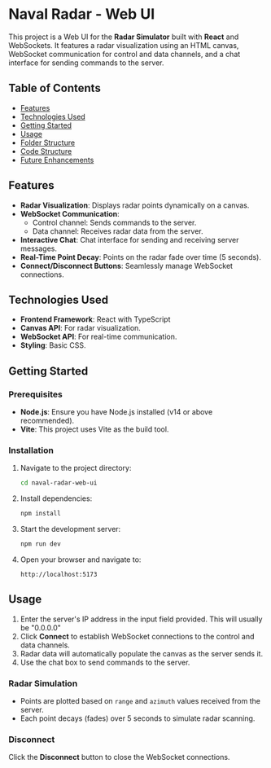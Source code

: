 # Naval Radar - Web UI

This project is a Web UI for the **Radar Simulator** built with **React** and WebSockets. It features a radar visualization using an HTML canvas, WebSocket communication for control and data channels, and a chat interface for sending commands to the server.

## Table of Contents

- [Features](#features)
- [Technologies Used](#technologies-used)
- [Getting Started](#getting-started)
- [Usage](#usage)
- [Folder Structure](#folder-structure)
- [Code Structure](#code-structure)
- [Future Enhancements](#future-enhancements)

## Features

- **Radar Visualization**: Displays radar points dynamically on a canvas.
- **WebSocket Communication**:
  - Control channel: Sends commands to the server.
  - Data channel: Receives radar data from the server.
- **Interactive Chat**: Chat interface for sending and receiving server messages.
- **Real-Time Point Decay**: Points on the radar fade over time (5 seconds).
- **Connect/Disconnect Buttons**: Seamlessly manage WebSocket connections.

## Technologies Used

- **Frontend Framework**: React with TypeScript
- **Canvas API**: For radar visualization.
- **WebSocket API**: For real-time communication.
- **Styling**: Basic CSS.

## Getting Started

### Prerequisites

- **Node.js**: Ensure you have Node.js installed (v14 or above recommended).
- **Vite**: This project uses Vite as the build tool.

### Installation

1. Navigate to the project directory:

   ```bash
   cd naval-radar-web-ui
   ```

2. Install dependencies:

   ```bash
   npm install
   ```

3. Start the development server:

   ```bash
   npm run dev
   ```

4. Open your browser and navigate to:
   ```
   http://localhost:5173
   ```

## Usage

1. Enter the server's IP address in the input field provided. This will usually be "0.0.0.0"
2. Click **Connect** to establish WebSocket connections to the control and data channels.
3. Radar data will automatically populate the canvas as the server sends it.
4. Use the chat box to send commands to the server.

### Radar Simulation

- Points are plotted based on `range` and `azimuth` values received from the server.
- Each point decays (fades) over 5 seconds to simulate radar scanning.

### Disconnect

Click the **Disconnect** button to close the WebSocket connections.
